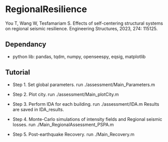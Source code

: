 
# RegionalResilience
You T, Wang W, Tesfamariam S. Effects of self-centering structural systems on regional seismic resilience. Engineering Structures, 2023, 274: 115125.

## Dependancy
* python lib: 
pandas, tqdm, numpy, openseespy, eqsig, matplotlib
 
## Tutorial

* Step 1. Set global parameters.
run ./assessment/Main_Parameters.m

* Step 2. Plot city.
run ./assessment/Main_plotCity.m

* Step 3. Perform IDA for each building.
run ./assessment/IDA.m
Results are saved in IDA_results.

* Step 4. Monte-Carlo simulations of intensity fields and Regional seismic losses.
run ./Main_RegionalAssessment_PSPA.m

* Step 5. Post-earthquake Recovery.
run ./Main_Recovery.m